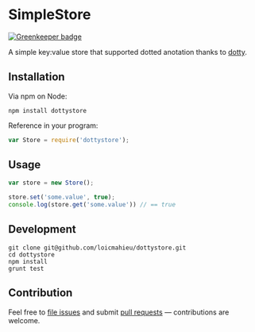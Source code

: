 # SimpleStore

[![Greenkeeper badge](https://badges.greenkeeper.io/LoicMahieu/dottystore.svg)](https://greenkeeper.io/)

A simple key:value store that supported dotted anotation thanks to [dotty](https://github.com/deoxxa/dotty).

## Installation

Via npm on Node:

```
npm install dottystore
```

Reference in your program:

```js
var Store = require('dottystore');
```

## Usage

```js
var store = new Store();

store.set('some.value', true);
console.log(store.get('some.value')) // == true
```

## Development

```
git clone git@github.com/loicmahieu/dottystore.git
cd dottystore
npm install
grunt test
```

## Contribution

Feel free to [file issues](https://github.com/loicmahieu/dottystore/issues) and submit
[pull requests](https://github.com/loicmahieu/dottystore/pulls) — contributions are
welcome.
